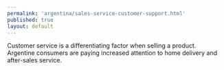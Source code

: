 ```yaml
---
permalink: 'argentina/sales-service-customer-support.html'
published: true
layout: default
---
```

Customer service is a differentiating factor when selling a product. Argentine consumers are paying increased attention to home delivery and after-sales service.
